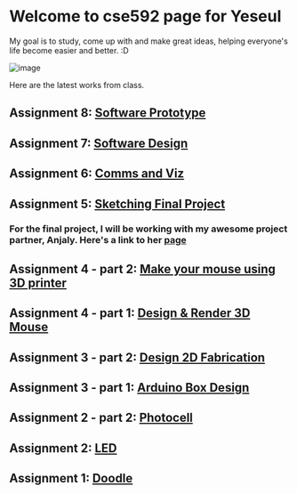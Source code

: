 # Welcome to cse592 page for Yeseul

My goal is to study, come up with and make great ideas, helping everyone's life become easier and better. :D

![image](https://s-media-cache-ak0.pinimg.com/236x/80/2d/25/802d25eb63d512164e5f4fd88983bb95.jpg)

Here are the latest works from class.
## Assignment 8: [Software Prototype](asnt8)

## Assignment 7: [Software Design](asnt7)

## Assignment 6: [Comms and Viz](https://anjalymehla.github.io/assignment5.2.html)

## Assignment 5: [Sketching Final Project](asnt5)
### For the final project, I will be working with my awesome project partner, Anjaly. Here's a link to her [page](https://anjalymehla.github.io/)

## Assignment 4 - part 2: [Make your mouse using 3D printer](asnt4b)

## Assignment 4 - part 1: [Design & Render 3D Mouse](asnt4a)

## Assignment 3 - part 2: [Design 2D Fabrication](asnt3b)

## Assignment 3 - part 1: [Arduino Box Design](asnt3)

## Assignment 2 - part 2: [Photocell](https://anjalymehla.github.io/assignment2_2.html)

## Assignment 2: [LED](asnt2)

## Assignment 1: [Doodle](asnt1)






